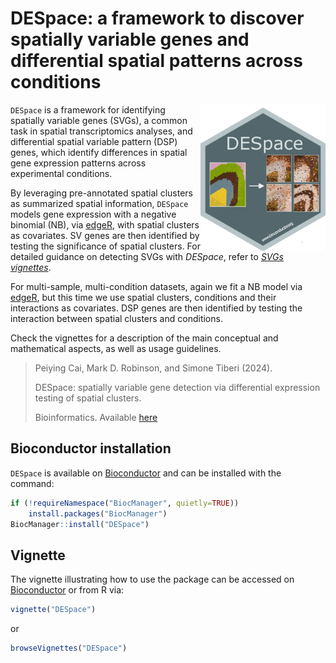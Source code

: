 # DESpace: a framework to discover spatially variable genes and differential spatial patterns across conditions

<img src="inst/extdata/DESpace.png" width="200" align="right"/>

`DESpace` is a framework for identifying spatially variable genes (SVGs), a common task in spatial transcriptomics analyses, and differential spatial variable pattern (DSP) genes, which identify differences in spatial gene expression patterns across experimental conditions.

By leveraging pre-annotated spatial clusters as summarized spatial information, `DESpace` models gene expression with a negative binomial (NB), via [edgeR](https://bioconductor.org/packages/release/bioc/html/edgeR.html), with spatial clusters as covariates. SV genes are then identified by testing the significance of spatial clusters. For detailed guidance on detecting SVGs with *DESpace*, refer to [*SVGs vignettes*](https://www.bioconductor.org/packages/release/bioc/vignettes/DESpace/inst/doc/DESpace.html).

For multi-sample, multi-condition datasets, again we fit a NB model via [edgeR](https://bioconductor.org/packages/release/bioc/html/edgeR.html), but this time we use spatial clusters, conditions and their interactions as covariates.
DSP genes are then identified by testing the interaction between spatial clusters and conditions.

Check the vignettes for a description of the main conceptual and mathematical aspects, as well as usage guidelines.

> Peiying Cai, Mark D. Robinson, and Simone Tiberi (2024).
>
> DESpace: spatially variable gene detection via differential expression testing of spatial clusters.
>
> Bioinformatics.
> Available [here](https://doi.org/10.1093/bioinformatics/btae027)

## Bioconductor installation 
`DESpace` is available on [Bioconductor](https://bioconductor.org/packages/DESpace) and can be installed with the command:
``` r
if (!requireNamespace("BiocManager", quietly=TRUE))
    install.packages("BiocManager")
BiocManager::install("DESpace")
```

## Vignette
The vignette illustrating how to use the package can be accessed on 
[Bioconductor](https://bioconductor.org/packages/DESpace)
or from R via:
``` r
vignette("DESpace")
```
or
``` r
browseVignettes("DESpace")
```
